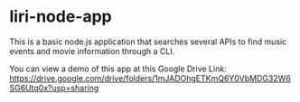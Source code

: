 # liri-node-app

This is a basic node.js application that searches several APIs to find music events and movie information through a CLI.

You can view a demo of this app at this Google Drive Link:
https://drive.google.com/drive/folders/1mJADOhgETKmQ6Y0VbMDG32W6SG6Utq0x?usp=sharing


